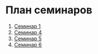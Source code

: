 # План семинаров

1. [Семинар 1](seminar_01.md)
1. [Семинар 4](seminar_04.md) 
1. [Семинар 5](seminar_05.md) 
1. [Семинар 6](seminar_06.md)

